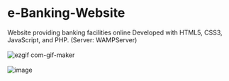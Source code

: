 # e-Banking-Website
Website providing banking facilities online
Developed with HTML5, CSS3, JavaScript, and PHP. (Server: WAMPServer)
<br><br>
![ezgif com-gif-maker](https://user-images.githubusercontent.com/24832637/104040692-d40fab00-518c-11eb-8475-8e54b42a08b6.gif) <br><br>
![image](https://user-images.githubusercontent.com/24832637/104041557-1685b780-518e-11eb-8968-7bd5a9f5e298.png)



